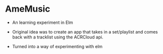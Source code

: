 # AmeMusic

- An learning experiment in Elm 

- Original idea was to create an app that takes in a set/playlist and comes back with a tracklist using the ACRCloud api.

- Turned into a way of experimenting with elm
